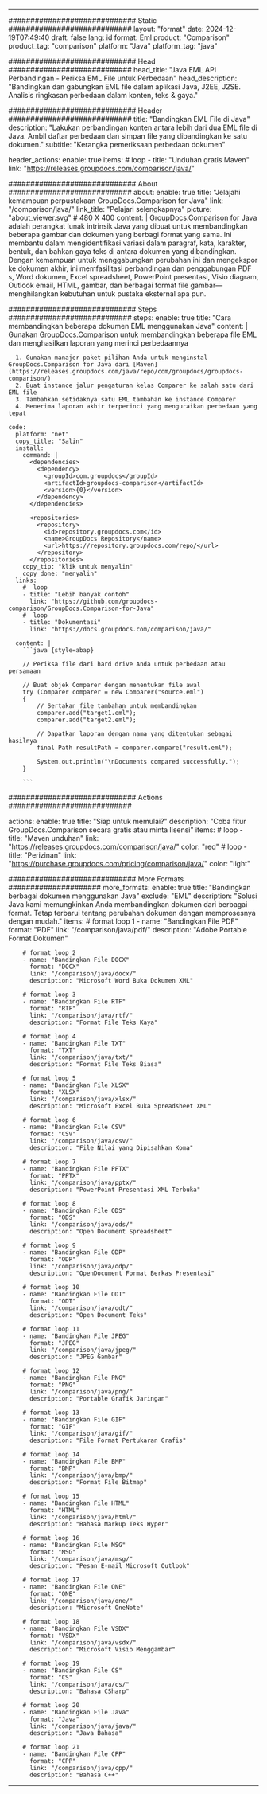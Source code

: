 
---
############################# Static ############################
layout: "format"
date:  2024-12-19T07:49:40
draft: false
lang: id
format: Eml
product: "Comparison"
product_tag: "comparison"
platform: "Java"
platform_tag: "java"

############################# Head ############################
head_title: "Java EML API Perbandingan - Periksa EML File untuk Perbedaan"
head_description: "Bandingkan dan gabungkan EML file dalam aplikasi Java, J2EE, J2SE. Analisis ringkasan perbedaan dalam konten, teks & gaya."

############################# Header ############################
title: "Bandingkan EML File di Java" 
description: "Lakukan perbandingan konten antara lebih dari dua EML file di Java. Ambil daftar perbedaan dan simpan file yang dibandingkan ke satu dokumen."
subtitle: "Kerangka pemeriksaan perbedaan dokumen" 

header_actions:
  enable: true
  items:
    #  loop
    - title: "Unduhan gratis Maven"
      link: "https://releases.groupdocs.com/comparison/java/"
      
############################# About ############################
about:
    enable: true
    title: "Jelajahi kemampuan perpustakaan GroupDocs.Comparison for Java"
    link: "/comparison/java/"
    link_title: "Pelajari selengkapnya"
    picture: "about_viewer.svg" # 480 X 400
    content: |
       GroupDocs.Comparison for Java adalah perangkat lunak intrinsik Java yang dibuat untuk membandingkan beberapa gambar dan dokumen yang berbagi format yang sama. Ini membantu dalam mengidentifikasi variasi dalam paragraf, kata, karakter, bentuk, dan bahkan gaya teks di antara dokumen yang dibandingkan. Dengan kemampuan untuk menggabungkan perubahan ini dan mengekspor ke dokumen akhir, ini memfasilitasi perbandingan dan penggabungan PDF s, Word dokumen, Excel spreadsheet, PowerPoint presentasi, Visio diagram, Outlook email, HTML, gambar, dan berbagai format file gambar—menghilangkan kebutuhan untuk pustaka eksternal apa pun.

############################# Steps ############################
steps:
    enable: true
    title: "Cara membandingkan beberapa dokumen EML menggunakan Java"
    content: |
      Gunakan [GroupDocs.Comparison](https://products.groupdocs.com/comparison/java/) untuk membandingkan beberapa file EML dan menghasilkan laporan yang merinci perbedaannya
      
      1. Gunakan manajer paket pilihan Anda untuk menginstal GroupDocs.Comparison for Java dari [Maven](https://releases.groupdocs.com/java/repo/com/groupdocs/groupdocs-comparison/)
      2. Buat instance jalur pengaturan kelas Comparer ke salah satu dari EML file
      3. Tambahkan setidaknya satu EML tambahan ke instance Comparer
      4. Menerima laporan akhir terperinci yang menguraikan perbedaan yang tepat
   
    code:
      platform: "net"
      copy_title: "Salin"
      install:
        command: |
          <dependencies>
            <dependency>
              <groupId>com.groupdocs</groupId>
              <artifactId>groupdocs-comparison</artifactId>
              <version>{0}</version>
            </dependency>
          </dependencies>

          <repositories>
            <repository>
              <id>repository.groupdocs.com</id>
              <name>GroupDocs Repository</name>
              <url>https://repository.groupdocs.com/repo/</url>
            </repository>
          </repositories>
        copy_tip: "klik untuk menyalin"
        copy_done: "menyalin"
      links:
        #  loop
        - title: "Lebih banyak contoh"
          link: "https://github.com/groupdocs-comparison/GroupDocs.Comparison-for-Java"
        #  loop
        - title: "Dokumentasi"
          link: "https://docs.groupdocs.com/comparison/java/"
          
      content: |
        ```java {style=abap}

        // Periksa file dari hard drive Anda untuk perbedaan atau persamaan

        // Buat objek Comparer dengan menentukan file awal
        try (Comparer comparer = new Comparer("source.eml") 
        {
            // Sertakan file tambahan untuk membandingkan
        	comparer.add("target1.eml");
            comparer.add("target2.eml");

            // Dapatkan laporan dengan nama yang ditentukan sebagai hasilnya
            final Path resultPath = comparer.compare("result.eml"); 

            System.out.println("\nDocuments compared successfully.");
        }
        
        ```            

############################# Actions ############################

actions:
  enable: true
  title: "Siap untuk memulai?"
  description: "Coba fitur GroupDocs.Comparison secara gratis atau minta lisensi"
  items:
    #  loop
    - title: "Maven unduhan"
      link: "https://releases.groupdocs.com/comparison/java/"
      color: "red"
        #  loop
    - title: "Perizinan"
      link: "https://purchase.groupdocs.com/pricing/comparison/java/"
      color: "light"


############################# More Formats #####################
more_formats:
    enable: true
    title: "Bandingkan berbagai dokumen menggunakan Java"
    exclude: "EML"
    description: "Solusi Java kami memungkinkan Anda membandingkan dokumen dari berbagai format. Tetap terbarui tentang perubahan dokumen dengan memprosesnya dengan mudah."
    items: 
        # format loop 1
        - name: "Bandingkan File PDF"
          format: "PDF"
          link: "/comparison/java/pdf/"
          description: "Adobe Portable Format Dokumen"

        # format loop 2
        - name: "Bandingkan File DOCX"
          format: "DOCX"
          link: "/comparison/java/docx/"
          description: "Microsoft Word Buka Dokumen XML"

        # format loop 3
        - name: "Bandingkan File RTF"
          format: "RTF"
          link: "/comparison/java/rtf/"
          description: "Format File Teks Kaya"

        # format loop 4
        - name: "Bandingkan File TXT"
          format: "TXT"
          link: "/comparison/java/txt/"
          description: "Format File Teks Biasa"

        # format loop 5
        - name: "Bandingkan File XLSX"
          format: "XLSX"
          link: "/comparison/java/xlsx/"
          description: "Microsoft Excel Buka Spreadsheet XML"

        # format loop 6
        - name: "Bandingkan File CSV"
          format: "CSV"
          link: "/comparison/java/csv/"
          description: "File Nilai yang Dipisahkan Koma"

        # format loop 7
        - name: "Bandingkan File PPTX"
          format: "PPTX"
          link: "/comparison/java/pptx/"
          description: "PowerPoint Presentasi XML Terbuka"

        # format loop 8
        - name: "Bandingkan File ODS"
          format: "ODS"
          link: "/comparison/java/ods/"
          description: "Open Document Spreadsheet"

        # format loop 9
        - name: "Bandingkan File ODP"
          format: "ODP"
          link: "/comparison/java/odp/"
          description: "OpenDocument Format Berkas Presentasi"

        # format loop 10
        - name: "Bandingkan File ODT"
          format: "ODT"
          link: "/comparison/java/odt/"
          description: "Open Document Teks"

        # format loop 11
        - name: "Bandingkan File JPEG"
          format: "JPEG"
          link: "/comparison/java/jpeg/"
          description: "JPEG Gambar"

        # format loop 12
        - name: "Bandingkan File PNG"
          format: "PNG"
          link: "/comparison/java/png/"
          description: "Portable Grafik Jaringan"

        # format loop 13
        - name: "Bandingkan File GIF"
          format: "GIF"
          link: "/comparison/java/gif/"
          description: "File Format Pertukaran Grafis"

        # format loop 14
        - name: "Bandingkan File BMP"
          format: "BMP"
          link: "/comparison/java/bmp/"
          description: "Format File Bitmap"

        # format loop 15
        - name: "Bandingkan File HTML"
          format: "HTML"
          link: "/comparison/java/html/"
          description: "Bahasa Markup Teks Hyper"

        # format loop 16
        - name: "Bandingkan File MSG"
          format: "MSG"
          link: "/comparison/java/msg/"
          description: "Pesan E-mail Microsoft Outlook"

        # format loop 17
        - name: "Bandingkan File ONE"
          format: "ONE"
          link: "/comparison/java/one/"
          description: "Microsoft OneNote"

        # format loop 18
        - name: "Bandingkan File VSDX"
          format: "VSDX"
          link: "/comparison/java/vsdx/"
          description: "Microsoft Visio Menggambar"

        # format loop 19
        - name: "Bandingkan File CS"
          format: "CS"
          link: "/comparison/java/cs/"
          description: "Bahasa CSharp"

        # format loop 20
        - name: "Bandingkan File Java"
          format: "Java"
          link: "/comparison/java/java/"
          description: "Java Bahasa"
          
        # format loop 21
        - name: "Bandingkan File CPP"
          format: "CPP"
          link: "/comparison/java/cpp/"
          description: "Bahasa C++"
---